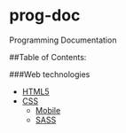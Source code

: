 # prog-doc
Programming Documentation

##Table of Contents:

###Web technologies
- [HTML5](web-tech/html5.md "HTML5 Documentation")
- [CSS](web-tech/css.md "CSS Documentation")
  - [Mobile](web-tech/css-mobile.md "CSS Mobile Documentation")
  - [SASS](web-tech/sass.md "SASS Documentation")
